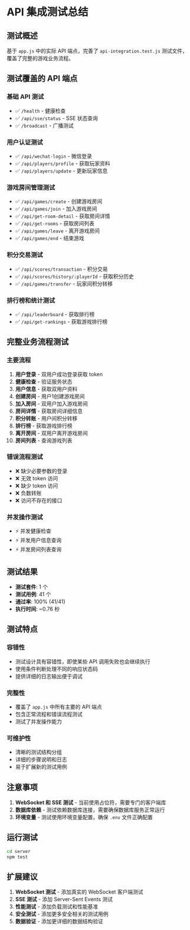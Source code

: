# API 集成测试总结

## 测试概述

基于 `app.js` 中的实际 API 端点，完善了 `api-integration.test.js` 测试文件，覆盖了完整的游戏业务流程。

## 测试覆盖的 API 端点

### 基础 API 测试
- ✅ `/health` - 健康检查
- ✅ `/api/sse/status` - SSE 状态查询
- ✅ `/broadcast` - 广播测试

### 用户认证测试
- ✅ `/api/wechat-login` - 微信登录
- ✅ `/api/players/profile` - 获取玩家资料
- ✅ `/api/players/update` - 更新玩家信息

### 游戏房间管理测试
- ✅ `/api/games/create` - 创建游戏房间
- ✅ `/api/games/join` - 加入游戏房间
- ✅ `/api/get-room-detail` - 获取房间详情
- ✅ `/api/get-rooms` - 获取房间列表
- ✅ `/api/games/leave` - 离开游戏房间
- ✅ `/api/games/end` - 结束游戏

### 积分交易测试
- ✅ `/api/scores/transaction` - 积分交易
- ✅ `/api/scores/history/:playerId` - 获取积分历史
- ✅ `/api/games/transfer` - 玩家间积分转移

### 排行榜和统计测试
- ✅ `/api/leaderboard` - 获取排行榜
- ✅ `/api/get-rankings` - 获取游戏排行榜

## 完整业务流程测试

### 主要流程
1. **用户登录** - 双用户成功登录获取 token
2. **健康检查** - 验证服务状态
3. **用户信息** - 获取双用户资料
4. **创建房间** - 用户1创建游戏房间
5. **加入房间** - 双用户加入游戏房间
6. **房间详情** - 获取房间详细信息
7. **积分转账** - 用户间积分转移
8. **排行榜** - 获取游戏排行榜
9. **离开房间** - 双用户离开游戏房间
10. **房间列表** - 查询游戏列表

### 错误流程测试
- ❌ 缺少必要参数的登录
- ❌ 无效 token 访问
- ❌ 缺少 token 访问
- ❌ 负数转账
- ❌ 访问不存在的接口

### 并发操作测试
- ⚡ 并发健康检查
- ⚡ 并发用户信息查询
- ⚡ 并发房间列表查询

## 测试结果

- **测试套件**: 1 个
- **测试用例**: 41 个
- **通过率**: 100% (41/41)
- **执行时间**: ~0.76 秒

## 测试特点

### 容错性
- 测试设计具有容错性，即使某些 API 调用失败也会继续执行
- 使用条件判断处理不同的响应状态码
- 提供详细的日志输出便于调试

### 完整性
- 覆盖了 `app.js` 中所有主要的 API 端点
- 包含正常流程和错误流程测试
- 测试了并发操作能力

### 可维护性
- 清晰的测试结构分组
- 详细的步骤说明和日志
- 易于扩展新的测试用例

## 注意事项

1. **WebSocket 和 SSE 测试** - 当前使用占位符，需要专门的客户端库
2. **数据库依赖** - 测试依赖数据库连接，需要确保数据库服务正常运行
3. **环境变量** - 测试使用环境变量配置，确保 `.env` 文件正确配置

## 运行测试

```bash
cd server
npm test
```

## 扩展建议

1. **WebSocket 测试** - 添加真实的 WebSocket 客户端测试
2. **SSE 测试** - 添加 Server-Sent Events 测试
3. **性能测试** - 添加负载测试和性能基准
4. **安全测试** - 添加更多安全相关的测试用例
5. **数据验证** - 添加更详细的数据结构验证 